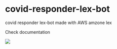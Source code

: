 # covid-responder-lex-bot
covid responder lex-bot made with AWS amzone lex

Check documentation

<img src="https://c17hawke.github.io/covid-responder-lex-bot"><a href="https://c17hawke.github.io/covid-responder-lex-bot"></a></img>

